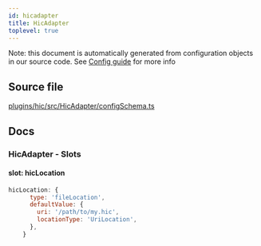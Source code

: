```yaml
---
id: hicadapter
title: HicAdapter
toplevel: true
---
```


Note: this document is automatically generated from configuration objects in our
source code. See [Config guide](/docs/config_guide) for more info

## Source file

[plugins/hic/src/HicAdapter/configSchema.ts](https://github.com/GMOD/jbrowse-components/blob/main/plugins/hic/src/HicAdapter/configSchema.ts)

## Docs

### HicAdapter - Slots

#### slot: hicLocation

```js
hicLocation: {
      type: 'fileLocation',
      defaultValue: {
        uri: '/path/to/my.hic',
        locationType: 'UriLocation',
      },
    }
```
